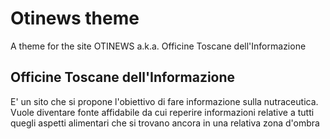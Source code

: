 # Otinews theme
A theme for the site OTINEWS a.k.a. Officine Toscane dell'Informazione

## Officine Toscane dell'Informazione

E' un sito che si propone l'obiettivo di fare informazione sulla nutraceutica. Vuole diventare fonte affidabile da cui reperire informazioni relative a tutti quegli aspetti alimentari che si trovano ancora in una relativa zona d'ombra

